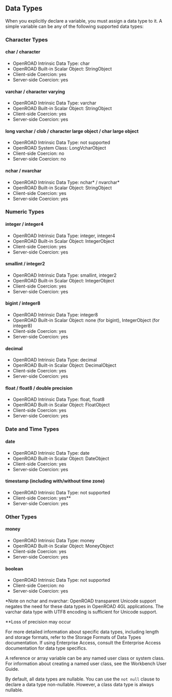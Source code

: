 ## Data Types

When you explicitly declare a variable, you must assign a data type to it. A simple variable can be any of the following supported data types:

### Character Types

#### char / character
- OpenROAD Intrinsic Data Type: char
- OpenROAD Built-in Scalar Object: StringObject
- Client-side Coercion: yes
- Server-side Coercion: yes

#### varchar / character varying
- OpenROAD Intrinsic Data Type: varchar
- OpenROAD Built-in Scalar Object: StringObject
- Client-side Coercion: yes
- Server-side Coercion: yes

#### long varchar / clob / character large object / char large object
- OpenROAD Intrinsic Data Type: not supported
- OpenROAD System Class: LongVcharObject
- Client-side Coercion: no
- Server-side Coercion: no

#### nchar / nvarchar
- OpenROAD Intrinsic Data Type: nchar* / nvarchar*
- OpenROAD Built-in Scalar Object: StringObject
- Client-side Coercion: yes
- Server-side Coercion: yes

### Numeric Types

#### integer / integer4
- OpenROAD Intrinsic Data Type: integer, integer4
- OpenROAD Built-in Scalar Object: IntegerObject
- Client-side Coercion: yes
- Server-side Coercion: yes

#### smallint / integer2
- OpenROAD Intrinsic Data Type: smallint, integer2
- OpenROAD Built-in Scalar Object: IntegerObject
- Client-side Coercion: yes
- Server-side Coercion: yes

#### bigint / integer8
- OpenROAD Intrinsic Data Type: integer8
- OpenROAD Built-in Scalar Object: none (for bigint), IntegerObject (for integer8)
- Client-side Coercion: yes
- Server-side Coercion: yes

#### decimal
- OpenROAD Intrinsic Data Type: decimal
- OpenROAD Built-in Scalar Object: DecimalObject
- Client-side Coercion: yes
- Server-side Coercion: yes

#### float / float8 / double precision
- OpenROAD Intrinsic Data Type: float, float8
- OpenROAD Built-in Scalar Object: FloatObject
- Client-side Coercion: yes
- Server-side Coercion: yes

### Date and Time Types

#### date
- OpenROAD Intrinsic Data Type: date
- OpenROAD Built-in Scalar Object: DateObject
- Client-side Coercion: yes
- Server-side Coercion: yes

#### timestamp (including with/without time zone)
- OpenROAD Intrinsic Data Type: not supported
- Client-side Coercion: yes**
- Server-side Coercion: yes

### Other Types

#### money
- OpenROAD Intrinsic Data Type: money
- OpenROAD Built-in Scalar Object: MoneyObject
- Client-side Coercion: yes
- Server-side Coercion: yes

#### boolean
- OpenROAD Intrinsic Data Type: not supported
- Client-side Coercion: no
- Server-side Coercion: yes

*Note on nchar and nvarchar: OpenROAD transparent Unicode support negates the need for these data types in OpenROAD 4GL applications. The varchar data type with UTF8 encoding is sufficient for Unicode support.

**Loss of precision may occur

For more detailed information about specific data types, including length and storage formats, refer to the Storage Formats of Data Types documentation. If using Enterprise Access, consult the Enterprise Access documentation for data type specifics.

A reference or array variable can be any named user class or system class. For information about creating a named user class, see the Workbench User Guide.

By default, all data types are nullable. You can use the `not null` clause to declare a data type non-nullable. However, a class data type is always nullable.
